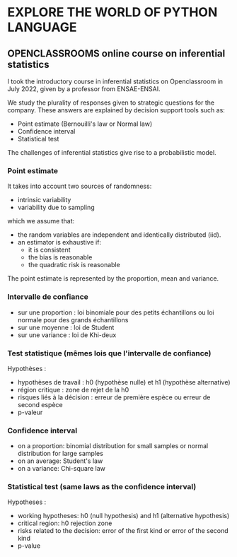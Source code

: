 # EXPLORE THE WORLD OF PYTHON LANGUAGE

## OPENCLASSROOMS online course on inferential statistics

I took the introductory course in inferential statistics on Openclassroom in July 2022, given by a professor from ENSAE-ENSAI.

We study the plurality of responses given to strategic questions for the company. These answers are explained by decision support tools such as:
- Point estimate (Bernouilli's law or Normal law)
- Confidence interval
- Statistical test

The challenges of inferential statistics give rise to a probabilistic model.

### Point estimate

It takes into account two sources of randomness:
- intrinsic variability
- variability due to sampling

which we assume that:
- the random variables are independent and identically distributed (iid).
- an estimator is exhaustive if:
   - it is consistent
   - the bias is reasonable
   - the quadratic risk is reasonable
  
The point estimate is represented by the proportion, mean and variance.

### Intervalle de confiance

- sur une proportion : loi binomiale pour des petits échantillons ou loi normale pour des grands échantillons
- sur une moyenne : loi de Student
- sur une variance : loi de Khi-deux

### Test statistique (mêmes lois que l'intervalle de confiance)

Hypothèses : 
- hypothèses de travail : h0 (hypothèse nulle) et h1 (hypothèse alternative)
- région critique : zone de rejet de la h0
- risques liés à la décision : erreur de première espèce ou erreur de second espèce
- p-valeur 

### Confidence interval

- on a proportion: binomial distribution for small samples or normal distribution for large samples
- on an average: Student's law
- on a variance: Chi-square law

### Statistical test (same laws as the confidence interval)

Hypotheses :
- working hypotheses: h0 (null hypothesis) and h1 (alternative hypothesis)
- critical region: h0 rejection zone
- risks related to the decision: error of the first kind or error of the second kind
- p-value



